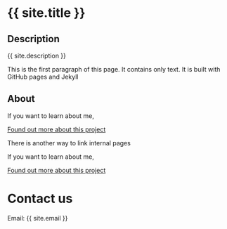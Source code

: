 # {{ site.title }}

## Description

{{ site.description }}

This is the first paragraph of this page. It contains only text. It is built with GitHub pages and Jekyll 

## About 

If you want to learn about me, 

[Found out more about this project][about]

[about]: https://lasrubieras.github.io/group_website/

There is another way to link internal pages

If you want to learn about me, 

[Found out more about this project](about)


# Contact us 

Email: {{ site.email }}
